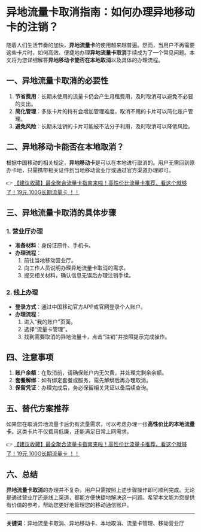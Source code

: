 # 异地流量卡取消指南：如何办理异地移动卡的注销？

随着人们生活节奏的加快，**异地流量卡**的使用越来越普遍。然而，当用户不再需要这些卡片时，如何高效、便捷地办理**异地流量卡取消**手续成为了一个常见问题。本文将为您详细解答**异地移动卡能否在本地取消**以及具体的办理流程。

## 一、异地流量卡取消的必要性

1. **节省费用**：长期未使用的流量卡仍会产生月租费用，及时取消可以避免不必要的支出。
2. **简化管理**：多张卡片的持有会增加管理难度，取消不用的卡片可以简化账户管理。
3. **避免风险**：长期未注销的卡片可能被不法分子利用，及时取消可以降低风险。

## 二、异地移动卡能否在本地取消？

根据中国移动的相关规定，**异地移动卡**是可以在本地进行取消的。用户无需回到原办卡地，只需携带相关证件到当地移动营业厅或通过官方渠道办理即可。

👉 [【建议收藏】最全聚合流量卡指南来啦！高性价比流量卡推荐，看这个就够了！19元 100G长期流量卡 ！！](https://bit.ly/Liuliangka)

## 三、异地流量卡取消的具体步骤

### 1. 营业厅办理
- **准备材料**：身份证原件、手机卡。
- **办理流程**：
  1. 前往当地移动营业厅。
  2. 向工作人员说明办理异地流量卡取消的需求。
  3. 提交相关材料，确认信息无误后办理注销手续。

### 2. 线上办理
- **登录方式**：通过中国移动官方APP或官网登录个人账户。
- **办理流程**：
  1. 进入“我的账户”页面。
  2. 选择“流量卡管理”。
  3. 找到需要取消的异地流量卡，点击“注销”并按照提示完成操作。

## 四、注意事项

1. **账户余额**：在取消前，请确保账户内无欠费，并处理完剩余余额。
2. **套餐解绑**：如有绑定套餐或服务，需先解绑后再办理取消。
3. **保留凭证**：办理完成后，务必保留相关凭证以备后续查询。

## 五、替代方案推荐

如果您在取消异地流量卡后仍有流量需求，可以考虑办理一张**高性价比的本地流量卡**。这类卡片不仅费用低廉，还能满足日常上网需求。

👉 [【建议收藏】最全聚合流量卡指南来啦！高性价比流量卡推荐，看这个就够了！19元 100G长期流量卡 ！！](https://bit.ly/Liuliangka)

## 六、总结

**异地流量卡取消**的办理并不复杂，用户只需按照上述步骤操作即可顺利完成。无论是通过营业厅还是线上渠道，都能方便快捷地解决这一问题。希望本文能为您提供有价值的参考，帮助您更好地管理您的移动通信账户。

---

**关键词**：异地流量卡取消、异地移动卡、本地取消、流量卡管理、移动营业厅